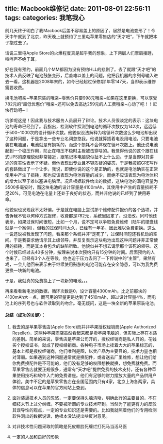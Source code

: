 title: Macbook维修记
date: 2011-08-01 22:56:11
tags:
categories: 我笔我心
---

前几天终于明白了我Macbook后盖不容易盖上的原因了，居然是电池变形了！今天中午就到了北京，昨天晚上就预约了三里屯苹果零售店的“天才吧”，下午就把本子抱过去了。

话说三里屯Apple Store的火爆程度真是超乎我的想象，上下两层人们摩肩接踵，喧哗声不绝于耳。

好在我有预约，前面几个MM都因为没有预约HLL的悲剧了。去了就跟“天才吧”的技术人员反映了电池鼓胀变形，后盖难以盖上的问题，他把我机器的序列号输入进去一看，这机器是2008年末的，如今已经超过保修期1年零147天，当即表示维修需要收费。

<!--more-->

换电池吧亲~苹果原装的哦亲~零售价只要998元哦亲~如果在这里更换，可以享受782元的“超低优惠价”哦亲~还可以免去高达259元的人工费哦亲~心动了吧！！赶快行动吧~！

坑爹呢这是！因此我与技术服务人员展开了辩论。技术人员很淡定的表示：这块电池的寿命已经到了。我指出，检测软件探测到电池的循环次数仅为142次，远远低于500~1000次的设计循环次数。他貌似没法解释为啥循环次数这么少电池却出现了这种问题，于是拿出一些专业名词忽悠我，他说就算插着电没用电池，只要电池装在电脑里，电池就是有损耗的，而这个损耗不会体现在循环次数上。他还说电池起到一个稳压作用，防止在电压不稳时主板被击穿啥的。我觉得他说的这个跟在线式UPS的原理貌似非常接近，跟笔记本电脑貌似扯不上什么边。于是当即对其讲述的真实性表示了怀疑。但他表现出专业且不容质疑的姿态，于是我按照GRE写作的套路做出了一个让步。我说，即使你说的这个是正确的，也就是电池确实在正常使用中产生了损耗，那也应该表现为电池容量的减少，而绝不应该表现为电池体积的增大以至于难以塞进电脑里。况且根据软件给出的数据，这块电池的满电容量为3500多毫安时，而这块电池的设计容量是4100mAh，其使用中产生的容量损耗不足20%，可见电池在电量上还处于良好的状态，而并非他说的已经到了使用寿命。

他貌似也发现我不太好骗，于是就在电脑上尝试那个维修配件报价的各个选项，并告诉我不管以何种方式报修，收费都是782元，系统里固定了，没法改。同时他还表示，如果过保时间很短，比如一个月，说不定可以争取免费维修（陆牛的硬盘线就是一个案例），但我的过保时间太久，已经有一年多，因此难以免费更换。这么一说还说被我发现了问题，看来那个系统并非“定死了”，过保时间短还有机动的空间。于是我要求他请示其上级领导，并反复表示这块电池出现这种问题并非正常使用的损耗，而是其本身包含的缺陷所致。他貌似并不想去请示那个该死的领导。这个时候已经过去40多分钟，按理来说本次预约只有15分钟的时间。后面预约的人也来了，已经有3个人在等候，他也迫于压力去问了一下传说中的“主管”，果然有戏，一会儿他回来表示由于继续使用鼓胀的电池可能存在安全隐患，可以为我免费更换一块新的电池。

于是，我就真的免费换上了一块新的电池。。。

再来看看新电池的数据，循环次数是0，设计容量4300mAh，比之前那块的4100mAh大一点，而可用的容量更是达到了4510mAh，超过设计容量4%，而电池上的序列号也与软件读取到的吻合。毫无疑问，这是一块全新的苹果原装电池。

#### 总结（成功的关键）：

1. 我去的是苹果零售店(Apple Store)而并非苹果授权经销商(Apple Authorized Reseller)，这两种苹果商店虽然看起来都是卖苹果电脑的，但实际上存在本质的差别。简单的来说，零售店是苹果公司开的，授权经销商是私人开的，花钱买个授权证书，就成了授权经销商。各种电子市场上挂着大大的苹果标志的，基本上都是授权经销商，他们唯利是图，以卖产品为主要目的，技术力量也相对薄弱。如果遇到这种问题通常就是换配件，或者送去厂里维修，想让他们给你免费换配件是不可能的，他们没有足够的权限想换就换，想免费就免费。而苹果零售店就要正规很多，通常有“天才吧”提供免费的技术支持，还有各种苹果使用技巧和软件入门的免费讲座。他们有足够的财力摆放大量的产品供用户体验。美中不足的是苹果零售店在全国范围内只有4家，北京上海各两家，具体的信息可以在苹果的官方网站上查到。

2. 面对装逼技术人员的忽悠，一定要保持头脑清晰，明确此行的主要目的，不在细枝末节上过分纠缠。不要被所谓的专业技术吓到。当然为了能更有力的反驳其误导性的观点，一定的专业知识还是需要的。比如我就照着他们的专用检测软件测出的数据说话，他根本没法提出啥反对意见。

3. 对非技术性问题采取的策略是死皮赖脸死缠烂打死马当活马医

4. 一定的人品和良好的形象